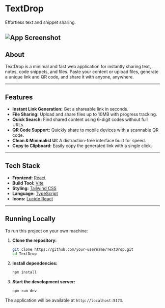 # TextDrop

Effortless text and snippet sharing.

![App Screenshot](demorelayimage.png)
---

## About

TextDrop is a minimal and fast web application for instantly sharing text, notes, code snippets, and files. Paste your content or upload files, generate a unique link and QR code, and share it with anyone, anywhere.

---

## Features

- **Instant Link Generation:** Get a shareable link in seconds.  
- **File Sharing:** Upload and share files up to 10MB with progress tracking.
- **Quick Search:** Find shared content using 6-digit codes without full URLs.
- **QR Code Support:** Quickly share to mobile devices with a scannable QR code.  
- **Clean & Minimalist UI:** A distraction-free interface built for speed.  
- **Copy to Clipboard:** Easily copy the generated link with a single click.

---

## Tech Stack

- **Frontend:** [React](https://react.dev/)  
- **Build Tool:** [Vite](https://vitejs.dev/)  
- **Styling:** [Tailwind CSS](https://tailwindcss.com/)  
- **Language:** [TypeScript](https://www.typescriptlang.org/)  
- **Icons:** [Lucide React](https://lucide.dev/)

---

## Running Locally

To run this project on your own machine:

1. **Clone the repository:**

    ```bash
    git clone https://github.com/your-username/TextDrop.git
    cd TextDrop
    ```

2. **Install dependencies:**

    ```bash
    npm install
    ```

3. **Start the development server:**

    ```bash
    npm run dev
    ```

The application will be available at `http://localhost:5173`.
